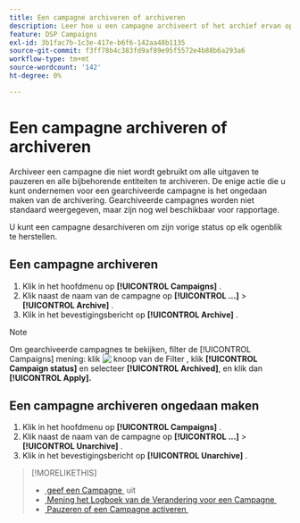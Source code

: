 ```yaml
---
title: Een campagne archiveren of archiveren
description: Leer hoe u een campagne archiveert of het archief ervan opheft.
feature: DSP Campaigns
exl-id: 3b1fac7b-1c3e-417e-b6f6-142aa48b1135
source-git-commit: f3ff78b4c383fd9af89e95f5572e4b88b6a293a6
workflow-type: tm+mt
source-wordcount: '142'
ht-degree: 0%

---
```


# Een campagne archiveren of archiveren

Archiveer een campagne die niet wordt gebruikt om alle uitgaven te pauzeren en alle bijbehorende entiteiten te archiveren. De enige actie die u kunt ondernemen voor een gearchiveerde campagne is het ongedaan maken van de archivering. Gearchiveerde campagnes worden niet standaard weergegeven, maar zijn nog wel beschikbaar voor rapportage.

U kunt een campagne desarchiveren om zijn vorige status op elk ogenblik te herstellen.

## Een campagne archiveren

1. Klik in het hoofdmenu op **[!UICONTROL Campaigns]** .
1. Klik naast de naam van de campagne op **[!UICONTROL ...]** > **[!UICONTROL Archive]** .
1. Klik in het bevestigingsbericht op **[!UICONTROL Archive]** .

>[!NOTE]
>
>Om gearchiveerde campagnes te bekijken, filter de [!UICONTROL Campaigns] mening: klik ![&#x200B; knoop van de Filter &#x200B;](/help/dsp/assets/filter.png), klik **[!UICONTROL Campaign status]** en selecteer **[!UICONTROL Archived]**, en klik dan **[!UICONTROL Apply].**

## Een campagne archiveren ongedaan maken

1. Klik in het hoofdmenu op **[!UICONTROL Campaigns]** .
1. Klik naast de naam van de campagne op **[!UICONTROL ...]** > **[!UICONTROL Unarchive]** .
1. Klik in het bevestigingsbericht op **[!UICONTROL Unarchive]** .

>[!MORELIKETHIS]
>
>* [&#x200B; geef een Campagne &#x200B;](campaign-edit.md) uit
>* [&#x200B; Mening het Logboek van de Verandering voor een Campagne &#x200B;](campaign-change-log.md)
>* [&#x200B; Pauzeren of een Campagne activeren &#x200B;](campaign-pause-activate.md)
